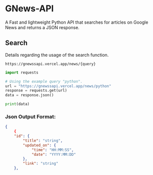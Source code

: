 # GNews-API
A Fast and lightweight Python API that searches for articles on Google News and returns a JSON response.

## Search
Details regarding the usage of the search function.
```
https://gnewssapi.vercel.app/news/{query}
```

```python
import requests

# Using the example query "python".
url = "https://gnewssapi.vercel.app/news/python"
response = requests.get(url)
data = response.json()

print(data)

```
### Json Output Format:
```json
{
    {
    "id": {
        "title": "string",
        "updated_on": {
            "time": "HH:MM:SS",
            "date": "YYYY:MM:DD"
        },
        "link": "string"
    },
```
